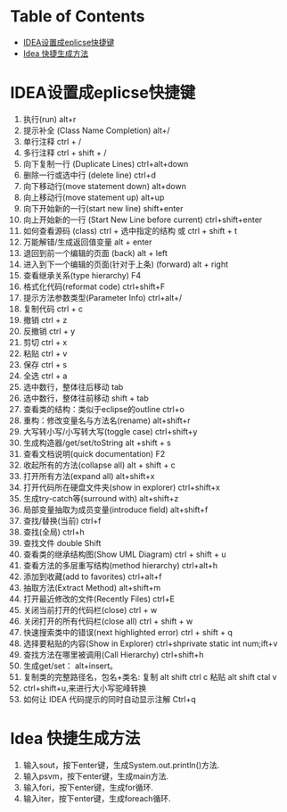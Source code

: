 # Table of Contents

* [IDEA设置成eplicse快捷键](#idea设置成eplicse快捷键)
* [Idea 快捷生成方法](#idea-快捷生成方法)


# IDEA设置成eplicse快捷键
1. 执行(run) alt+r 
2. 提示补全 (Class Name Completion) alt+/ 
3. 单行注释 ctrl + /
4. 多行注释 ctrl + shift + /
5. 向下复制一行 (Duplicate Lines) ctrl+alt+down
6. 删除一行或选中行 (delete line) ctrl+d
7. 向下移动行(move statement down) alt+down
8. 向上移动行(move statement up) alt+up
9. 向下开始新的一行(start new line) shift+enter
10. 向上开始新的一行 (Start New Line before current) ctrl+shift+enter
11. 如何查看源码 (class) ctrl + 选中指定的结构 或 ctrl + shift + t
12. 万能解错/生成返回值变量 alt + enter
13. 退回到前一个编辑的页面 (back) alt + left
14. 进入到下一个编辑的页面(针对于上条) (forward) alt + right
15. 查看继承关系(type hierarchy) F4
16. 格式化代码(reformat code) ctrl+shift+F 
17. 提示方法参数类型(Parameter Info) ctrl+alt+/ 
18. 复制代码 ctrl + c 
19. 撤销 ctrl + z 
20. 反撤销 ctrl + y 
21. 剪切 ctrl + x 
22. 粘贴 ctrl + v 
23. 保存 ctrl + s 
24. 全选 ctrl + a 
25. 选中数行，整体往后移动 tab 
26. 选中数行，整体往前移动 shift + tab
27. 查看类的结构：类似于eclipse的outline ctrl+o 
28. 重构：修改变量名与方法名(rename) alt+shift+r 
29. 大写转小写/小写转大写(toggle case) ctrl+shift+y 
30. 生成构造器/get/set/toString alt +shift + s 
31. 查看文档说明(quick documentation) F2 
32. 收起所有的方法(collapse all) alt + shift + c 
33. 打开所有方法(expand all) alt+shift+x 
34. 打开代码所在硬盘文件夹(show in explorer) ctrl+shift+x 
35. 生成try-catch等(surround with) alt+shift+z 
36. 局部变量抽取为成员变量(introduce field) alt+shift+f 
37. 查找/替换(当前) ctrl+f 
38. 查找(全局) ctrl+h 
39. 查找文件 double Shift 
40. 查看类的继承结构图(Show UML Diagram) ctrl + shift + u 
41. 查看方法的多层重写结构(method hierarchy) ctrl+alt+h 
42. 添加到收藏(add to favorites) ctrl+alt+f 
43. 抽取方法(Extract Method) alt+shift+m 
44. 打开最近修改的文件(Recently Files) ctrl+E 
45. 关闭当前打开的代码栏(close) ctrl + w 
46. 关闭打开的所有代码栏(close all) ctrl + shift + w 
47. 快速搜索类中的错误(next highlighted error) ctrl + shift + q 
48. 选择要粘贴的内容(Show in Explorer) ctrl+shprivate static int num;ift+v 
49. 查找方法在哪里被调用(Call Hierarchy) ctrl+shift+h
50. 生成get/set： alt+insert。
51. 复制类的完整路径名，包名+类名:
复制 alt shift ctrl c 粘贴 alt shift ctal v
52.  ctrl+shift+u,来进行大小写驼峰转换
53. 如何让 IDEA 代码提示的同时自动显示注解 Ctrl+q


# Idea 快捷生成方法
1. 输入sout，按下enter键，生成System.out.println()方法.
2. 输入psvm，按下enter键，生成main方法.
3. 输入fori，按下enter键，生成for循环.
4. 输入iter，按下enter键，生成foreach循环.
